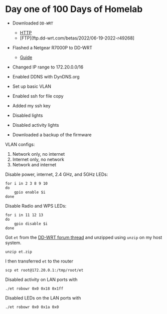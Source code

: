 # Day one of 100 Days of Homelab

 - Downloaded `DD-WRT`
    - [HTTP](https://dd-wrt.com/support/other-downloads/?path=betas%2F2022%2F06-19-2022-r49268%2Fnetgear-r7000P%2F)
    - [FTP](ftp.dd-wrt.com/betas/2022/06-19-2022-r49268]

 - Flashed a Netgear R7000P to DD-WRT
    - [Guide](https://wiki.dd-wrt.com/wiki/index.php/Netgear_R7000P#Installation)
 - Changed IP range to 172.20.0.0/16
 - Enabled DDNS with DynDNS.org
 - Set up basic VLAN
 - Enabled ssh for file copy
 - Added my ssh key
 - Disabled lights
 - Disabled activity lights
 - Downloaded a backup of the firmware

VLAN configs:
1. Network only, no internet
2. Internet only, no network
3. Network and internet

Disable power, internet, 2.4 GHz, and 5GHz LEDs:
```shell
for i in 2 3 8 9 10
do
    gpio enable $i
done
```

Disable Radio and WPS LEDs:
```shell
for i in 11 12 13
do
    gpio disable $i
done
```

Got `et` from the [DD-WRT forum thread](https://forum.dd-wrt.com/phpBB2/viewtopic.php?p=1181821) and unzipped using `unzip` on my host system.
```shell
unzip et.zip
```

I then transferred `et` to the router

```shell
scp et root@172.20.0.1:/tmp/root/et
```

Disabled activity on LAN ports with
```shell
./et robowr 0x0 0x18 0x1ff 
```

Disabled LEDs on the LAN ports with
```shell
./et robowr 0x0 0x1a 0x0 
```